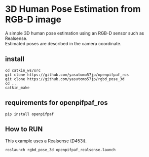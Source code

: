 # 3D Human Pose Estimation from RGB-D image

A simple 3D human pose estimation using an RGB-D sensor such as Realsense.  
Estimated poses are described in the camera coordinate.

## install

```shell
cd catkin_ws/src
git clone https://github.com/yasutomo57jp/openpifpaf_ros
git clone https://github.com/yasutomo57jp/rgbd_pose_3d
cd ..
catkin_make
```

## requirements for openpifpaf_ros

```shell
pip install openpifpaf
```

## How to RUN

This example uses a Realsense (D453i).

```shell
roslaunch rgbd_pose_3d openpifpaf_realsense.launch
```

